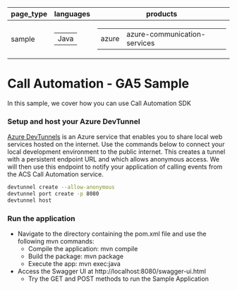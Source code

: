 |page_type| languages                             |products
|---|---------------------------------------|---|
|sample| <table><tr><td>Java</tr></td></table> |<table><tr><td>azure</td><td>azure-communication-services</td></tr></table>|

# Call Automation - GA5 Sample

In this sample, we cover how you can use Call Automation SDK

### Setup and host your Azure DevTunnel

[Azure DevTunnels](https://learn.microsoft.com/en-us/azure/developer/dev-tunnels/overview) is an Azure service that enables you to share local web services hosted on the internet. Use the commands below to connect your local development environment to the public internet. This creates a tunnel with a persistent endpoint URL and which allows anonymous access. We will then use this endpoint to notify your application of calling events from the ACS Call Automation service.

```bash
devtunnel create --allow-anonymous
devtunnel port create -p 8080
devtunnel host
```

### Run the application

- Navigate to the directory containing the pom.xml file and use the following mvn commands:
    - Compile the application: mvn compile
    - Build the package: mvn package
    - Execute the app: mvn exec:java
- Access the Swagger UI at http://localhost:8080/swagger-ui.html
    - Try the GET and POST methods to run the Sample Application
